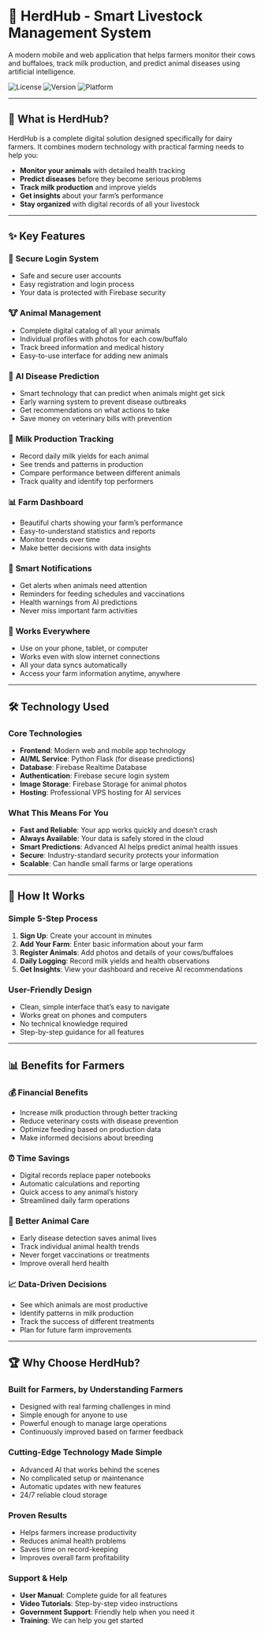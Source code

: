 # 🐄 HerdHub - Smart Livestock Management System

A modern mobile and web application that helps farmers monitor their cows and buffaloes, track milk production, and predict animal diseases using artificial intelligence.

![License](https://img.shields.io/badge/license-MIT-blue.svg)
![Version](https://img.shields.io/badge/version-1.0.0-green.svg)
![Platform](https://img.shields.io/badge/platform-Web%20%7C%20Mobile-lightgrey.svg)

-----

## 🎯 What is HerdHub?

HerdHub is a complete digital solution designed specifically for dairy farmers. It combines modern technology with practical farming needs to help you:

- **Monitor your animals** with detailed health tracking
- **Predict diseases** before they become serious problems
- **Track milk production** and improve yields
- **Get insights** about your farm’s performance
- **Stay organized** with digital records of all your livestock

-----

## ✨ Key Features

### 🔐 **Secure Login System**

- Safe and secure user accounts
- Easy registration and login process
- Your data is protected with Firebase security

### 🐮 **Animal Management**

- Complete digital catalog of all your animals
- Individual profiles with photos for each cow/buffalo
- Track breed information and medical history
- Easy-to-use interface for adding new animals

### 🏥 **AI Disease Prediction**

- Smart technology that can predict when animals might get sick
- Early warning system to prevent disease outbreaks
- Get recommendations on what actions to take
- Save money on veterinary bills with prevention

### 🥛 **Milk Production Tracking**

- Record daily milk yields for each animal
- See trends and patterns in production
- Compare performance between different animals
- Track quality and identify top performers

### 📊 **Farm Dashboard**

- Beautiful charts showing your farm’s performance
- Easy-to-understand statistics and reports
- Monitor trends over time
- Make better decisions with data insights

### 🔔 **Smart Notifications**

- Get alerts when animals need attention
- Reminders for feeding schedules and vaccinations
- Health warnings from AI predictions
- Never miss important farm activities

### 📱 **Works Everywhere**

- Use on your phone, tablet, or computer
- Works even with slow internet connections
- All your data syncs automatically
- Access your farm information anytime, anywhere

-----

## 🛠 Technology Used

### **Core Technologies**

- **Frontend**: Modern web and mobile app technology
- **AI/ML Service**: Python Flask (for disease predictions)
- **Database**: Firebase Realtime Database
- **Authentication**: Firebase secure login system
- **Image Storage**: Firebase Storage for animal photos
- **Hosting**: Professional VPS hosting for AI services

### **What This Means For You**

- **Fast and Reliable**: Your app works quickly and doesn’t crash
- **Always Available**: Your data is safely stored in the cloud
- **Smart Predictions**: Advanced AI helps predict animal health issues
- **Secure**: Industry-standard security protects your information
- **Scalable**: Can handle small farms or large operations

-----

## 📱 How It Works

### **Simple 5-Step Process**

1. **Sign Up**: Create your account in minutes
1. **Add Your Farm**: Enter basic information about your farm
1. **Register Animals**: Add photos and details of your cows/buffaloes
1. **Daily Logging**: Record milk yields and health observations
1. **Get Insights**: View your dashboard and receive AI recommendations

### **User-Friendly Design**

- Clean, simple interface that’s easy to navigate
- Works great on phones and computers
- No technical knowledge required
- Step-by-step guidance for all features

-----

## 📊 Benefits for Farmers

### **💰 Financial Benefits**

- Increase milk production through better tracking
- Reduce veterinary costs with disease prevention
- Optimize feeding based on production data
- Make informed decisions about breeding

### **⏰ Time Savings**

- Digital records replace paper notebooks
- Automatic calculations and reporting
- Quick access to any animal’s history
- Streamlined daily farm operations

### **🎯 Better Animal Care**

- Early disease detection saves animal lives
- Track individual animal health trends
- Never forget vaccinations or treatments
- Improve overall herd health

### **📈 Data-Driven Decisions**

- See which animals are most productive
- Identify patterns in milk production
- Track the success of different treatments
- Plan for future farm improvements

-----

## 🏆 Why Choose HerdHub?

### **Built for Farmers, by Understanding Farmers**

- Designed with real farming challenges in mind
- Simple enough for anyone to use
- Powerful enough to manage large operations
- Continuously improved based on farmer feedback

### **Cutting-Edge Technology Made Simple**

- Advanced AI that works behind the scenes
- No complicated setup or maintenance
- Automatic updates with new features
- 24/7 reliable cloud storage

### **Proven Results**

- Helps farmers increase productivity
- Reduces animal health problems
- Saves time on record-keeping
- Improves overall farm profitability


### **Support & Help**

- **User Manual**: Complete guide for all features
- **Video Tutorials**: Step-by-step video instructions
- **Government Support**: Friendly help when you need it
- **Training**: We can help you get started
